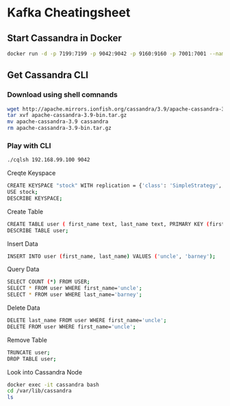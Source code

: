 #  Kafka Cheatingsheet 

## Start Cassandra in Docker 
```sh
docker run -d -p 7199:7199 -p 9042:9042 -p 9160:9160 -p 7001:7001 --name cassandra cassandra:3.9
```
## Get Cassandra CLI 
### Download using shell comnands
```sh
wget http://apache.mirrors.ionfish.org/cassandra/3.9/apache-cassandra-3.9-bin.tar.gz
tar xvf apache-cassandra-3.9-bin.tar.gz
mv apache-cassandra-3.9 cassandra 
rm apache-cassandra-3.9-bin.tar.gz 
```
### Play with CLI
```sh
./cqlsh 192.168.99.100 9042
```
Creqte Keyspace
```sh
CREATE KEYSPACE "stock" WITH replication = {'class': 'SimpleStrategy', 'replication_factor': 1} AND durable_writes = 'true';
USE stock;
DESCRIBE KEYSPACE;
```
Create Table
```sh
CREATE TABLE user ( first_name text, last_name text, PRIMARY KEY (first_name));
DESCRIBE TABLE user;
```

Insert Data
```sh
INSERT INTO user (first_name, last_name) VALUES ('uncle', 'barney');
```

Query Data
```sh
SELECT COUNT (*) FROM USER;
SELECT * FROM user WHERE first_name='uncle';
SELECT * FROM user WHERE last_name='barney';
```

Delete Data
```sh
DELETE last_name FROM user WHERE first_name='uncle';
DELETE FROM user WHERE first_name='uncle';
```

Remove Table
```sh
TRUNCATE user;
DROP TABLE user;
```
Look into Cassandra Node
```sh
docker exec -it cassandra bash
cd /var/lib/cassandra
ls
```
